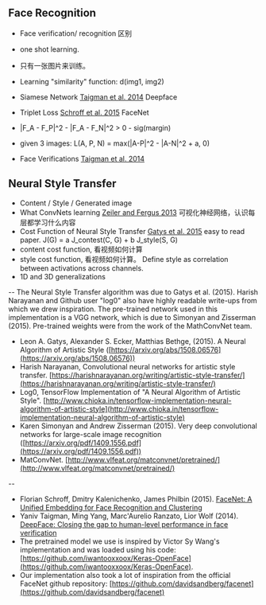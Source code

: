 ## Face Recognition

* Face verification/ recognition 区别
* one shot learning. 
 * 只有一张图片来训练。
 * Learning "similarity" function: d(img1, img2)
* Siamese Network [Taigman et al. 2014](https://www.cs.toronto.edu/~ranzato/publications/taigman_cvpr14.pdf) Deepface
* Triplet Loss [Schroff et al. 2015](https://arxiv.org/abs/1503.03832) FaceNet
 * |F\_A - F\_P|^2 - |F\_A - F\_N|^2 > 0 - sig(margin)
 * given 3 images: L(A, P, N) = max(|A-P|^2 - |A-N|^2 + a, 0)

* Face Verifications [Taigman et al. 2014](https://www.cs.toronto.edu/~ranzato/publications/taigman_cvpr14.pdf) 

## Neural Style Transfer
* Content / Style / Generated image
* What ConvNets learning [Zeiler and Fergus 2013](https://arxiv.org/abs/1311.2901)  可视化神经网络，认识每层都学习什么内容
* Cost Function of Neural Style Transfer [Gatys et al. 2015](https://arxiv.org/abs/1508.06576) easy to read paper. J(G) = a J\_contest(C, G) + b J\_style(S, G)
 * content cost function, 看视频如何计算
 * style cost function, 看视频如何计算。 Define style as correlation between activations across channels.
 * 1D and 3D generalizations

 
--
 The Neural Style Transfer algorithm was due to Gatys et al. (2015). Harish Narayanan and Github user "log0" also have highly readable write-ups from which we drew inspiration. The pre-trained network used in this implementation is a VGG network, which is due to Simonyan and Zisserman (2015). Pre-trained weights were from the work of the MathConvNet team. 

- Leon A. Gatys, Alexander S. Ecker, Matthias Bethge, (2015). A Neural Algorithm of Artistic Style ([https://arxiv.org/abs/1508.06576](https://arxiv.org/abs/1508.06576)) 
- Harish Narayanan, Convolutional neural networks for artistic style transfer. [https://harishnarayanan.org/writing/artistic-style-transfer/](https://harishnarayanan.org/writing/artistic-style-transfer/)
- Log0, TensorFlow Implementation of "A Neural Algorithm of Artistic Style". [http://www.chioka.in/tensorflow-implementation-neural-algorithm-of-artistic-style](http://www.chioka.in/tensorflow-implementation-neural-algorithm-of-artistic-style)
- Karen Simonyan and Andrew Zisserman (2015). Very deep convolutional networks for large-scale image recognition ([https://arxiv.org/pdf/1409.1556.pdf](https://arxiv.org/pdf/1409.1556.pdf))
- MatConvNet. [http://www.vlfeat.org/matconvnet/pretrained/](http://www.vlfeat.org/matconvnet/pretrained/)

--
- Florian Schroff, Dmitry Kalenichenko, James Philbin (2015). [FaceNet: A Unified Embedding for Face Recognition and Clustering](https://arxiv.org/pdf/1503.03832.pdf)
- Yaniv Taigman, Ming Yang, Marc'Aurelio Ranzato, Lior Wolf (2014). [DeepFace: Closing the gap to human-level performance in face verification](https://research.fb.com/wp-content/uploads/2016/11/deepface-closing-the-gap-to-human-level-performance-in-face-verification.pdf) 
- The pretrained model we use is inspired by Victor Sy Wang's implementation and was loaded using his code: [https://github.com/iwantooxxoox/Keras-OpenFace](https://github.com/iwantooxxoox/Keras-OpenFace).
- Our implementation also took a lot of inspiration from the official FaceNet github repository: [https://github.com/davidsandberg/facenet](https://github.com/davidsandberg/facenet)